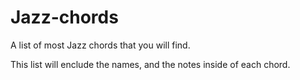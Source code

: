 # Jazz-chords
A list of most Jazz chords that you will find.

This list will enclude the names, and the notes inside of each chord.
